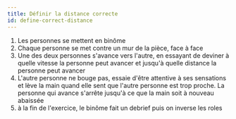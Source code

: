 ```yaml
---
title: Définir la distance correcte
id: define-correct-distance
---
```


1. Les personnes se mettent en binôme
1. Chaque personne se met contre un mur de la pièce, face à face
1. Une des deux personnes s'avance vers l'autre, en essayant de deviner à quelle vitesse la personne peut avancer et jusqu'à quelle distance la personne peut avancer
1. L'autre personne ne bouge pas, essaie d'être attentive à ses sensations et lève la main quand elle sent que l'autre personne est trop proche. La personne qui avance s'arrête jusqu'à ce que la main soit à nouveau abaissée
1. à la fin de l'exercice, le binôme fait un debrief puis on inverse les roles
